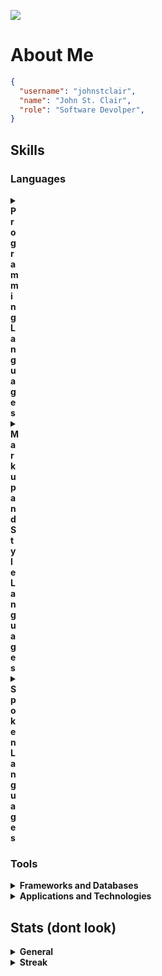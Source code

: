 [![](https://visitcount.itsvg.in/api?id=johnstclair&label=Profile%20Views&color=11&icon=5&pretty=false)](https://visitcount.itsvg.in)

# About Me

```json
{
  "username": "johnstclair",
  "name": "John St. Clair",
  "role": "Software Devolper",
}
```

## Skills

### Languages
<span style="display:inline-block; width: 10px;">
<details>
<summary><b>Programming Languages</b></summary>
<br>

[![Programming Languages](https://skillicons.dev/icons?i=c,cs,js,typescript,python)](https://skillicons.dev)
</details>

<details>
<summary><b>Markup and Style Languages</b></summary>
<br>

[![Markup and Style Languages](https://skillicons.dev/icons?i=html,css,markdown)](https://skillicons.dev)
</details>

<details>
<summary><b>Spoken Languages</b></summary>
<br/>
None Yet
</details>
</span>

### Tools

<details>
  <summary><b>Frameworks and Databases</b></summary>
  <br>

[![Frameworks and Databases](https://skillicons.dev/icons?i=react,express,mongodb,vite)](https://skillicons.dev)
</details>

<details>
  <summary><b>Applications and  Technologies</b></summary>
  <br>

[![Applications and  Technologies](https://skillicons.dev/icons?i=linux,nix,git,github,godot,neovim,arduino)](https://skillicons.dev)
</details>

## Stats (dont look)

<details>
  <summary><b>General</b></summary>
  <br>
  
<img height="180em" src="https://denvercoder1-github-readme-stats.vercel.app/api/?username=johnstclair&show_icons=true&include_all_commits=true&count_private=true&theme=react&hide_border=true&bg_color=0d1117&title_color=A594FD&icon_color=A594FD"/>
<img height="180em" src="https://denvercoder1-github-readme-stats.vercel.app/api/top-langs/?username=johnstclair&langs_count=8&layout=compact&theme=react&hide_border=true&bg_color=0d1117&title_color=A594FD&icon_color=A594FD"/>

</details>

<details>
  <summary><b>Streak</b></summary>
  <br>

[![GitHub Streak](https://streak-stats.demolab.com?user=johnstclair&theme=transparent&date_format=%5BY%20%5DM%20j)](https://git.io/streak-stats)
</details>
